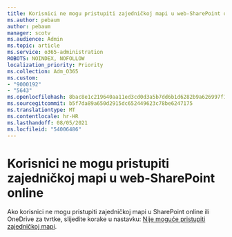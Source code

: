 ```yaml
---
title: Korisnici ne mogu pristupiti zajedničkoj mapi u web-SharePoint online
ms.author: pebaum
author: pebaum
manager: scotv
ms.audience: Admin
ms.topic: article
ms.service: o365-administration
ROBOTS: NOINDEX, NOFOLLOW
localization_priority: Priority
ms.collection: Adm_O365
ms.custom:
- "9000192"
- "5643"
ms.openlocfilehash: 8bac8e1c219640aa11ed3cd0d3a5b7dd6b1d6282b9a626997f18431b037d2cdb
ms.sourcegitcommit: b5f7da89a650d2915dc652449623c78be6247175
ms.translationtype: MT
ms.contentlocale: hr-HR
ms.lasthandoff: 08/05/2021
ms.locfileid: "54006486"
---
```

# <a name="users-cant-access-a-shared-folder-in-sharepoint-online"></a>Korisnici ne mogu pristupiti zajedničkoj mapi u web-SharePoint online

Ako korisnici ne mogu pristupiti zajedničkoj mapi u SharePoint online ili OneDrive za tvrtke, slijedite korake u nastavku: [Nije moguće pristupiti zajedničkoj mapi](https://docs.microsoft.com/sharepoint/troubleshoot/sharing-and-permissions/cannot-access-shared-folder).

